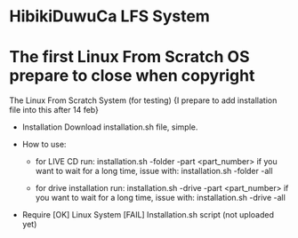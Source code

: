 # HibikiDuwuCa LFS System
# The first Linux From Scratch OS prepare to close when copyright
The Linux From Scratch System (for testing)
{I prepare to add installation file into this after 14 feb}


* Installation
 Download installation.sh file, simple.
 
* How to use:
  - for LIVE CD
    run: installation.sh -folder <folder> -part <part_number>
    if you want to wait for a long time, issue with: installation.sh -folder <folder> -all
  
  - for drive installation
    run: installation.sh -drive <device location> -part <part_number>
      if you want to wait for a long time, issue with: installation.sh -drive <device location> -all
  
* Require
 [OK] Linux System
 [FAIL] Installation.sh script (not uploaded yet)
